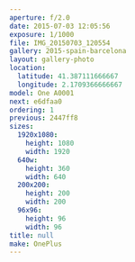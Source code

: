 ```yaml
---
aperture: f/2.0
date: 2015-07-03 12:05:56
exposure: 1/1000
file: IMG_20150703_120554
gallery: 2015-spain-barcelona
layout: gallery-photo
location:
  latitude: 41.387111666667
  longitude: 2.1709366666667
model: One A0001
next: e6dfaa0
ordering: 1
previous: 2447ff8
sizes:
  1920x1080:
    height: 1080
    width: 1920
  640w:
    height: 360
    width: 640
  200x200:
    height: 200
    width: 200
  96x96:
    height: 96
    width: 96
title: null
make: OnePlus
---
```

